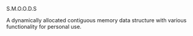 S.M.O.O.D.S

A dynamically allocated contiguous memory data structure with various functionality for personal use.
